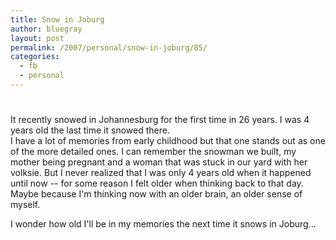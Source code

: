 ```yaml
---
title: Snow in Joburg
author: bluegray
layout: post
permalink: /2007/personal/snow-in-joburg/85/
categories:
  - fb
  - personal
---
```

# 

It recently snowed in Johannesburg for the first time in 26 years. I was 4 years old the last time it snowed there.  
I have a lot of memories from early childhood but that one stands out as one of the more detailed ones. I can remember the snowman we built, my mother being pregnant and a woman that was stuck in our yard with her volksie. But I never realized that I was only 4 years old when it happened until now -- for some reason I felt older when thinking back to that day. Maybe because I'm thinking now with an older brain, an older sense of myself. 

I wonder how old I'll be in my memories the next time it snows in Joburg...